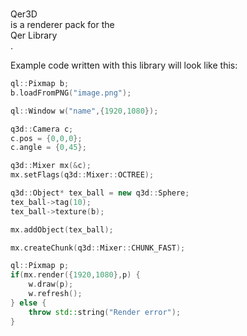 <br>Qer3D</br> is a renderer pack for the <br>Qer Library</br>.

Example code written with this library will look like this:
```cpp
ql::Pixmap b;
b.loadFromPNG("image.png");

ql::Window w("name",{1920,1080});

q3d::Camera c;
c.pos = {0,0,0};
c.angle = {0,45};

q3d::Mixer mx(&c);
mx.setFlags(q3d::Mixer::OCTREE);

q3d::Object* tex_ball = new q3d::Sphere;
tex_ball->tag(10);
tex_ball->texture(b);

mx.addObject(tex_ball);

mx.createChunk(q3d::Mixer::CHUNK_FAST);

ql::Pixmap p;
if(mx.render({1920,1080},p) {
    w.draw(p);
    w.refresh();
} else {
    throw std::string("Render error");
}
```
